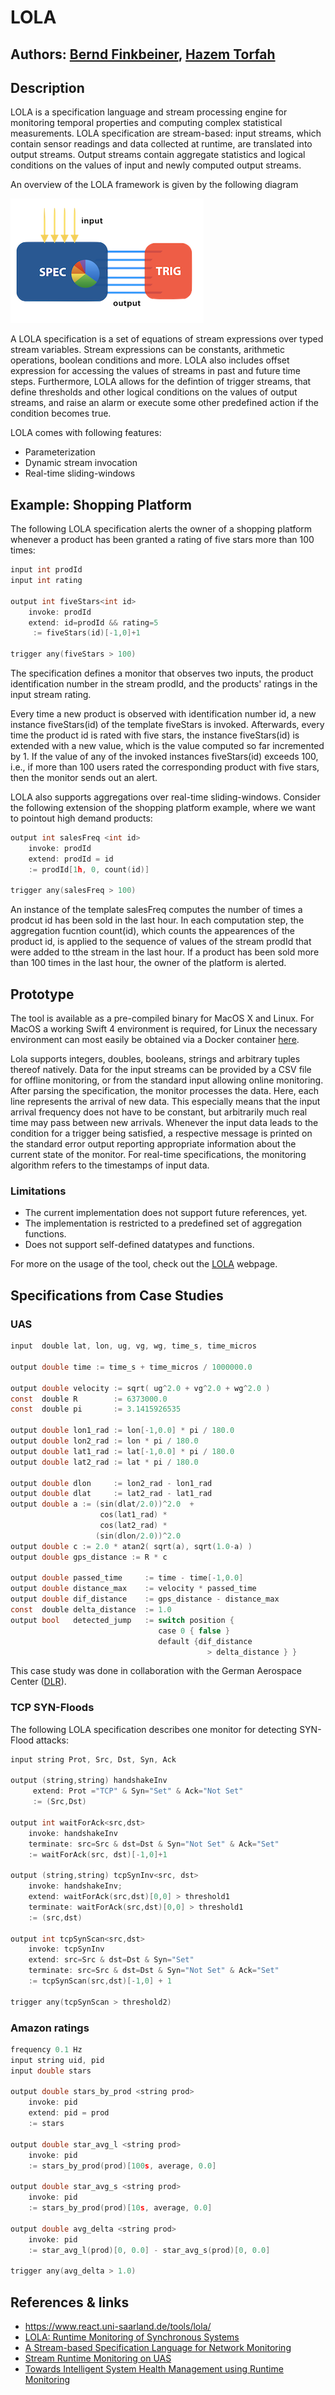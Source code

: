 
# LOLA
## Authors: [Bernd Finkbeiner](https://www.react.uni-saarland.de/people/finkbeiner.html), [Hazem Torfah](https://www.react.uni-saarland.de/people/torfah.html)


## Description
LOLA is a specification language and stream processing engine for monitoring temporal properties and computing complex statistical measurements. LOLA specification are stream-based: input streams, which contain sensor readings and data collected at runtime, are translated into output streams. Output streams contain aggregate statistics and logical conditions on the values of input and newly computed output streams.    

An overview of the LOLA framework is given by the following diagram  
<p> 
<img src="overview.png">
</p>

A LOLA specification is a set of equations of stream expressions over typed stream variables. Stream expressions can be constants, arithmetic operations, boolean conditions and more. LOLA also includes offset expression for accessing the values of streams in past and future time steps. Furthermore, LOLA allows for the defintion of trigger streams, that define thresholds and other logical conditions on the values of output streams, and raise an alarm or execute some other predefined action if the condition becomes true. 

LOLA comes with following features:
* Parameterization
* Dynamic stream invocation
* Real-time sliding-windows

## Example: Shopping Platform

The following LOLA specification alerts the owner of a shopping platform whenever a product has been granted a rating of five stars more than 100 times:

```c
input int prodId
input int rating

output int fiveStars<int id>
    invoke: prodId
    extend: id=prodId && rating=5
     := fiveStars(id)[-1,0]+1

trigger any(fiveStars > 100)
```
The specification defines a monitor that observes two inputs, the product identification number in the stream prodId, and the products' ratings in the input stream rating. 

Every time a new product is observed with identification number id, a new instance fiveStars(id) of the template fiveStars is invoked. Afterwards, every time the product id is rated with five stars, the instance fiveStars(id) is extended with a new value, which is the value computed so far incremented by 1. If the value of any of the invoked instances fiveStars(id) exceeds 100, i.e., if more than 100 users rated the corresponding product with five stars, then the monitor sends out an alert.


LOLA also supports aggregations over real-time sliding-windows. Consider the following extension of the shopping platform example, where we want to pointout high demand products: 
```c
output int salesFreq <int id>
    invoke: prodId
    extend: prodId = id
    := prodId[1h, 0, count(id)]

trigger any(salesFreq > 100)
```
An instance of the template salesFreq computes the number of times a prodcut id has been sold in the last hour. In each computation step, the aggregation fucntion count(id), which counts the appearences of the product id, is applied to the sequence of values of the stream prodId that were added to tthe stream in the last hour. If a product has been sold more than 100 times in the last hour, the owner of the platform is alerted. 

## Prototype
The tool is available as a pre-compiled binary for MacOS X and Linux. For MacOS a working Swift 4 environment is required, for Linux the necessary environment can most easily be obtained via a Docker container [here](https://hub.docker.com/_/swift/).

Lola supports integers, doubles, booleans, strings and arbitrary tuples thereof natively. Data for the input streams can be provided by a CSV file for offline monitoring, or from the standard input allowing online monitoring. After parsing the specification, the monitor processes the data. Here, each line represents the arrival of new data. This especially means that the input arrival frequency does not have to be constant, but arbitrarily much real time may pass between new arrivals. Whenever the input data leads to the condition for a trigger being satisfied, a respective message is printed on the standard error output reporting appropriate information about the current state of the monitor. 
For real-time specifications, the monitoring algorithm refers to the timestamps of input data. 
### Limitations
* The current implementation does not support future references, yet.
* The implementation is restricted to a predefined set of aggregation functions.  
* Does not support self-defined datatypes and functions.

For more on the usage of the tool, check out the [LOLA](https://www.react.uni-saarland.de/tools/lola/) webpage. 
## Specifications from Case Studies
### UAS
```c
input  double lat, lon, ug, vg, wg, time_s, time_micros

output double time := time_s + time_micros / 1000000.0 

output double velocity := sqrt( ug^2.0 + vg^2.0 + wg^2.0 )
const  double R        := 6373000.0
const  double pi       := 3.1415926535

output double lon1_rad := lon[-1,0.0] * pi / 180.0
output double lon2_rad := lon * pi / 180.0
output double lat1_rad := lat[-1,0.0] * pi / 180.0
output double lat2_rad := lat * pi / 180.0
	
output double dlon     := lon2_rad - lon1_rad
output double dlat     := lat2_rad - lat1_rad
output double a := (sin(dlat/2.0))^2.0  +  
                    cos(lat1_rad) * 
                    cos(lat2_rad) * 
                   (sin(dlon/2.0))^2.0
output double c := 2.0 * atan2( sqrt(a), sqrt(1.0-a) )
output double gps_distance := R * c

output double passed_time     := time - time[-1,0.0]
output double distance_max    := velocity * passed_time
output double dif_distance    := gps_distance - distance_max
const  double delta_distance  := 1.0
output bool   detected_jump   := switch position { 
                                 case 0 { false } 
                                 default {dif_distance   
                                            > delta_distance } }
```
This case study was done in collaboration with the German Aerospace Center ([DLR](http://www.dlr.de/dlr//en/desktopdefault.aspx/tabid-10002/)). 
### TCP SYN-Floods
The following LOLA specification describes one monitor for detecting SYN-Flood attacks: 

```c
input string Prot, Src, Dst, Syn, Ack

output (string,string) handshakeInv
     extend: Prot ="TCP" & Syn="Set" & Ack="Not Set" 
     := (Src,Dst)

output int waitForAck<src,dst>
    invoke: handshakeInv
    terminate: src=Src & dst=Dst & Syn="Not Set" & Ack="Set" 
    := waitForAck(src, dst)[-1,0]+1

output (string,string) tcpSynInv<src, dst>
	invoke: handshakeInv; 
	extend: waitForAck(src,dst)[0,0] > threshold1 
	terminate: waitForAck(src,dst)[0,0] > threshold1 
	:= (src,dst)

output int tcpSynScan<src,dst>
    invoke: tcpSynInv
    extend: src=Src & dst=Dst & Syn="Set"
    terminate: src=Src & dst=Dst & Syn="Not Set" & Ack="Set"
    := tcpSynScan(src,dst)[-1,0] + 1
 
trigger any(tcpSynScan > threshold2)
```

### Amazon ratings
```c
frequency 0.1 Hz
input string uid, pid
input double stars

output double stars_by_prod <string prod>
	invoke: pid
	extend: pid = prod
    := stars
    
output double star_avg_l <string prod>
    invoke: pid
    := stars_by_prod(prod)[100s, average, 0.0]
    
output double star_avg_s <string prod>
    invoke: pid
    := stars_by_prod(prod)[10s, average, 0.0]
    
output double avg_delta <string prod>
    invoke: pid
    := star_avg_l(prod)[0, 0.0] - star_avg_s(prod)[0, 0.0]
    
trigger any(avg_delta > 1.0)
```
## References & links

* https://www.react.uni-saarland.de/tools/lola/
* [LOLA: Runtime Monitoring of Synchronous Systems](https://www.react.uni-saarland.de/publications/DSS+05.html)
* [A Stream-based Specification Language for Network Monitoring](https://www.react.uni-saarland.de/publications/FFST16.html)
* [Stream Runtime Monitoring on UAS](https://www.react.uni-saarland.de/publications/AFFST17.html)
* [Towards Intelligent System Health Management using Runtime Monitoring](https://www.react.uni-saarland.de/publications/TAFS17.html)
